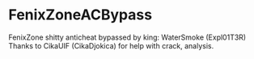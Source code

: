 # FenixZoneACBypass  
FenixZone shitty anticheat bypassed by king: WaterSmoke (Expl01T3R)<br>
Thanks to CikaUIF (CikaDjokica) for help with crack, analysis.
